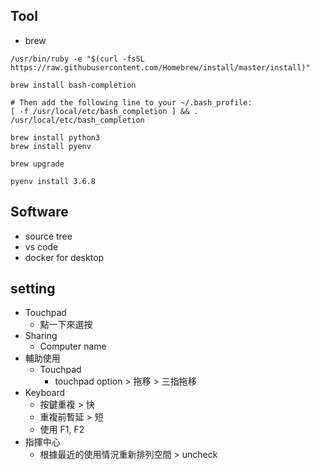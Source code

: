 ## Tool

- brew

```
/usr/bin/ruby -e "$(curl -fsSL https://raw.githubusercontent.com/Homebrew/install/master/install)"

brew install bash-completion

# Then add the following line to your ~/.bash_profile:
[ -f /usr/local/etc/bash_completion ] && . /usr/local/etc/bash_completion
```

```
brew install python3
brew install pyenv

brew upgrade

pyenv install 3.6.8
```

## Software
- source tree
- vs code
- docker for desktop

## setting
  - Touchpad
    - 點一下來選按
  - Sharing
    - Computer name
  - 輔助使用
    - Touchpad
      - touchpad option > 拖移 > 三指拖移
  - Keyboard
    - 按鍵重複 > 快
    - 重複前暫延 > 短
    - 使用 F1, F2
  - 指揮中心
    - 根據最近的使用情況重新排列空間 > uncheck